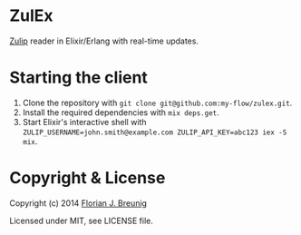 ZulEx
=====

[Zulip](https://zulip.com) reader in Elixir/Erlang with real-time updates.

# Starting the client
1. Clone the repository with `git clone git@github.com:my-flow/zulex.git`.
2. Install the required dependencies with `mix deps.get`.
3. Start Elixir's interactive shell with `ZULIP_USERNAME=john.smith@example.com ZULIP_API_KEY=abc123 iex -S mix`.

# Copyright & License

Copyright (c) 2014 [Florian J. Breunig](http://www.my-flow.com)

Licensed under MIT, see LICENSE file.
